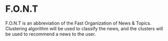 # F.O.N.T
F.O.N.T is an abbreviation of the Fast Organization of News &amp; Topics. Clustering algorithm will be used to classify the news, and the clusters will be used to recommend a news to the user.
